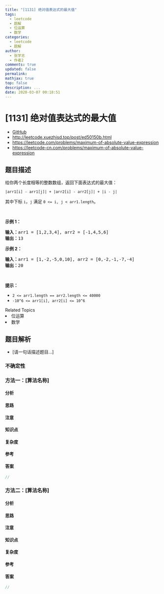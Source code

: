 ```yaml
---
title: "[1131] 绝对值表达式的最大值"
tags:
  - leetcode
  - 题解
  - 位运算
  - 数学
categories:
  - leetcode
  - 题解
author:
  - 张学志
  - 作者2
comments: true
updated: false
permalink:
mathjax: true
top: false
description: ...
date: 2020-03-07 00:18:51
---
```



# [1131] 绝对值表达式的最大值
* [GitHub](https://github.com/algoboy101/LeetCodeCrowdsource/tree/master/_posts/QA/%5B1131%5D%20%E7%BB%9D%E5%AF%B9%E5%80%BC%E8%A1%A8%E8%BE%BE%E5%BC%8F%E7%9A%84%E6%9C%80%E5%A4%A7%E5%80%BC.md)
* http://leetcode.xuezhisd.top/post/ed50150b.html
* https://leetcode.com/problems/maximum-of-absolute-value-expression
* https://leetcode-cn.com/problems/maximum-of-absolute-value-expression


## 题目描述

<p>给你两个长度相等的整数数组，返回下面表达式的最大值：</p>

<p><code>|arr1[i] - arr1[j]| + |arr2[i] - arr2[j]| + |i - j|</code></p>

<p>其中下标 <code>i</code>，<code>j</code> 满足&nbsp;<code>0 &lt;= i, j &lt; arr1.length</code>。</p>

<p>&nbsp;</p>

<p><strong>示例 1：</strong></p>

<pre><strong>输入：</strong>arr1 = [1,2,3,4], arr2 = [-1,4,5,6]
<strong>输出：</strong>13
</pre>

<p><strong>示例 2：</strong></p>

<pre><strong>输入：</strong>arr1 = [1,-2,-5,0,10], arr2 = [0,-2,-1,-7,-4]
<strong>输出：</strong>20</pre>

<p>&nbsp;</p>

<p><strong>提示：</strong></p>

<ul>
	<li><code>2 &lt;= arr1.length == arr2.length &lt;= 40000</code></li>
	<li><code>-10^6 &lt;= arr1[i], arr2[i] &lt;= 10^6</code></li>
</ul>
<div><div>Related Topics</div><div><li>位运算</li><li>数学</li></div></div>


## 题目解析
* [请一句话描述题目...]

### 不确定性


### 方法一：[算法名称]

#### 分析

#### 思路

#### 注意

#### 知识点

#### 复杂度

#### 参考

#### 答案

```cpp
//
```


### 方法二：[算法名称]

#### 分析

#### 思路

#### 注意

#### 知识点

#### 复杂度

#### 参考

#### 答案

```cpp
//
```


